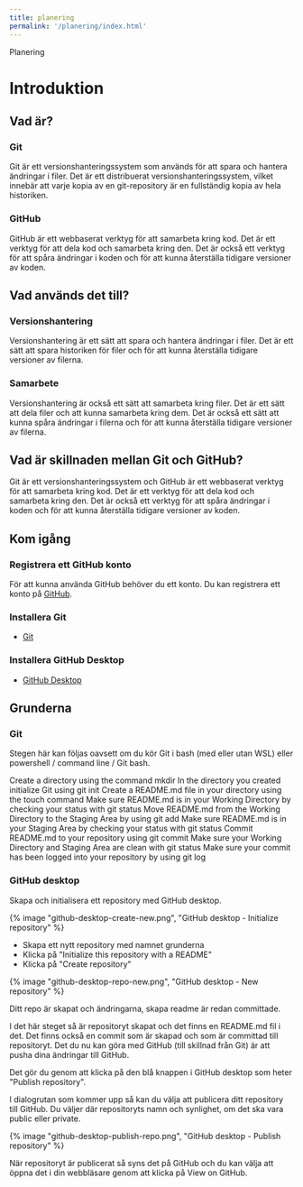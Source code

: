 ```yaml
---
title: planering
permalink: '/planering/index.html'
---
```


Planering

# Introduktion

## Vad är?

### Git

Git är ett versionshanteringssystem som används för att spara och hantera ändringar i filer. Det är ett distribuerat versionshanteringssystem, vilket innebär att varje kopia av en git-repository är en fullständig kopia av hela historiken.

### GitHub

GitHub är ett webbaserat verktyg för att samarbeta kring kod. Det är ett verktyg för att dela kod och samarbeta kring den. Det är också ett verktyg för att spåra ändringar i koden och för att kunna återställa tidigare versioner av koden.

## Vad används det till?

### Versionshantering

Versionshantering är ett sätt att spara och hantera ändringar i filer. Det är ett sätt att spara historiken för filer och för att kunna återställa tidigare versioner av filerna.

### Samarbete

Versionshantering är också ett sätt att samarbeta kring filer. Det är ett sätt att dela filer och att kunna samarbeta kring dem. Det är också ett sätt att kunna spåra ändringar i filerna och för att kunna återställa tidigare versioner av filerna.

## Vad är skillnaden mellan Git och GitHub?

Git är ett versionshanteringssystem och GitHub är ett webbaserat verktyg för att samarbeta kring kod. Det är ett verktyg för att dela kod och samarbeta kring den. Det är också ett verktyg för att spåra ändringar i koden och för att kunna återställa tidigare versioner av koden.

## Kom igång 

### Registrera ett GitHub konto

För att kunna använda GitHub behöver du ett konto. Du kan registrera ett konto på [GitHub](https://github.com).

### Installera Git

* [Git](https://git-scm.com/)

### Installera GitHub Desktop

* [GitHub Desktop](https://desktop.github.com/)

## Grunderna

### Git

Stegen här kan följas oavsett om du kör Git i bash (med eller utan WSL) eller powershell / command line / Git bash.

 Create a directory using the command mkdir
 In the directory you created initialize Git using git init
 Create a README.md file in your directory using the touch command
 Make sure README.md is in your Working Directory by checking your status with git status
 Move README.md from the Working Directory to the Staging Area by using git add
 Make sure README.md is in your Staging Area by checking your status with git status
 Commit README.md to your repository using git commit
 Make sure your Working Directory and Staging Area are clean with git status
 Make sure your commit has been logged into your repository by using git log


 ### GitHub desktop

Skapa och initialisera ett repository med GitHub desktop.

{% image "github-desktop-create-new.png", "GitHub desktop - Initialize repository" %}

* Skapa ett nytt repository med namnet grunderna
* Klicka på "Initialize this repository with a README"
* Klicka på "Create repository"

{% image "github-desktop-repo-new.png", "GitHub desktop - New repository" %}

Ditt repo är skapat och ändringarna, skapa readme är redan committade.

I det här steget så är repositoryt skapat och det finns en README.md fil i det. Det finns också en commit som är skapad och som är committad till repositoryt.
Det du nu kan göra med GitHub (till skillnad från Git) är att pusha dina ändringar till GitHub.

Det gör du genom att klicka på den blå knappen i GitHub desktop som heter "Publish repository". 

I dialogrutan som kommer upp så kan du välja att publicera ditt repository till GitHub. Du väljer där repositoryts namn och synlighet, om det ska vara public eller private.

{% image "github-desktop-publish-repo.png", "GitHub desktop - Publish repository" %}

När repositoryt är publicerat så syns det på GitHub och du kan välja att öppna det i din webbläsare genom att klicka på View on GitHub.
